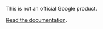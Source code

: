 This is not an official Google product.

[Read the documentation](https://dennybritz.github.io/seq2seq).

